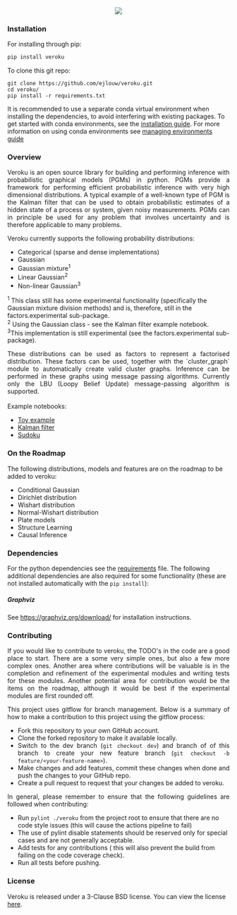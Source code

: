 <div align="center">
  <img src="logo.svg">
</div>

[comment]: # (doc-start)

### Installation
For installing through pip:
```bash
pip install veroku
```

To clone this git repo:
```
git clone https://github.com/ejlouw/veroku.git 
cd veroku/
pip install -r requirements.txt
```
It is recommended to use a separate conda virtual environment when installing the dependencies, to avoid interfering
with existing packages. To get started with conda environments, see the
[installation guide](https://docs.conda.io/projects/conda/en/latest/user-guide/install/index.html).
For more information on using conda environments see
[managing environments guide](https://docs.conda.io/projects/conda/en/latest/user-guide/tasks/manage-environments.html)

### Overview
<div style="text-align: justify">
Veroku is an open source library for building and performing inference with probabilistic graphical models (PGMs) in
python. PGMs provide a framework for performing efficient probabilistic inference with very high dimensional
distributions. A typical example of a well-known type of PGM is the Kalman filter that can be used to obtain
probabilistic estimates of a hidden state of a process or system, given noisy measurements. PGMs can in principle be
used for any problem that involves uncertainty and is therefore applicable to many problems.</div> 

Veroku currently supports the following probability distributions:
* Categorical (sparse and dense implementations)
* Gaussian
* Gaussian mixture<sup>1</sup>
* Linear Gaussian<sup>2</sup>
* Non-linear Gaussian<sup>3</sup>

<sup>1</sup> This class still has some experimental functionality (specifically the Gaussian mixture division methods)
and is, therefore, still in the factors.experimental sub-package.  
<sup>2</sup> Using the Gaussian class - see the Kalman filter example notebook.<br/>
<sup>3</sup>This implementation is still experimental (see the factors.experimental sub-package).


<div style="text-align: justify">
These distributions can be used as factors to represent a factorised distribution. These factors can be used, together
with the `cluster_graph` module to automatically create valid cluster graphs. Inference can be performed in these graphs
using message passing algorithms. Currently only the LBU (Loopy Belief Update) message-passing algorithm is supported.
</div>

<br/>
Example notebooks:

* [Toy example](https://github.com/ejlouw/veroku/blob/master/examples/slip_on_grass.ipynb)
* [Kalman filter](https://github.com/ejlouw/veroku/blob/master/examples/Kalman_filter.ipynb)
* [Sudoku](https://github.com/ejlouw/veroku/blob/master/examples/sudoku.ipynb)



### On the Roadmap
The following distributions, models and features are on the roadmap to be added to veroku:
* Conditional Gaussian
* Dirichlet distribution
* Wishart distribution
* Normal-Wishart distribution
* Plate models
* Structure Learning
* Causal Inference

### Dependencies
For the python dependencies see the [requirements](https://github.com/ejlouw/veroku/blob/master/requirements.txt) file.
The following additional dependencies are also required for some functionality (these are not installed automatically
 with the `pip install`):

##### Graphviz
See https://graphviz.org/download/ for installation instructions. 


### Contributing
<div style="text-align: justify">
If you would like to contribute to veroku, the TODO's in the code are a good place to start. There are a some very simple
ones, but also a few more complex ones. Another area where contributions will be valuable is in the completion and
refinement of the experimental modules and writing tests for these modules. Another potential area for contribution
would be the items on the roadmap, although it would be best if the experimental modules are first rounded off.

This project uses gitflow for branch management. Below is a summary of how to make a contribution to this project using
the gitflow process:
* Fork this repository to your own GitHub account.
* Clone the forked repository to make it available locally.
* Switch to the dev branch (`git checkout dev`) and branch of of this branch to create your new feature branch 
(`git checkout -b feature/<your-feature-name>`).
* Make changes and add features, commit these changes when done and push the changes to your GitHub repo.
* Create a pull request to request that your changes be added to veroku.

In general, please remember to ensure that the following guidelines are followed when contributing:
</div>

* Run `pylint ./veroku` from the project root to ensure that there are no code style issues (this will cause the actions
 pipeline to fail)
* The use of pylint disable statements should be reserved only for special cases and are not generally acceptable.
* Add tests for any contributions ( this will also prevent the build from failing on the code coverage check).
* Run all tests before pushing.	


### License
Veroku is released under a 3-Clause BSD license. You can view the license
[here](https://github.com/ejlouw/veroku/blob/master/LICENSE).
